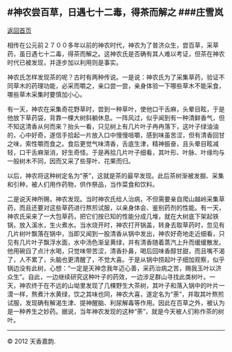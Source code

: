 #神农尝百草，日遇七十二毒，得茶而解之
###庄雪岚
---
[返回首页](index.html)

相传在公元前２７００多年以前的神农时代，神农为了普济众生，尝百草，采草药，虽日遇七十二毒，得茶而解之。这神农氏是否确有其人难以考证，但茶在神农时代已被发现，并逐步加以利用则是事实。

神农氏怎样发现茶的呢？古时有两种传说。一是说：神农氏为了采集草药，验证不同草木的药理功能，必采而嚼之，亲口尝一尝，亲身体验一下哪些草木不能采食，哪些草木采集时要慎加小心。

有一天，神农在采集奇花野草时，尝到一种草叶，使他口干舌麻，头晕目眩，于是他放下草药袋，背靠一棵大树斜躺休息。一阵风过，似乎闻到有一种清鲜香气，但不知这清香从何而来？抬头一看，只见树上有几片叶子冉冉落下，这叶子绿油油的，心中好奇，遂信手拾起一片放入口中慢慢咀嚼，感到味虽苦涩，但有清香回甘之味，索性嚼而食之。食后更觉气味清香，舌底生津，精神振奋，且头晕目眩减轻，口干舌麻渐消，好生奇怪。于是再拾几片叶子细看，其叶形、叶脉、叶缘均与一般树木不同，因而又采了些芽叶、花果而归。

以后，神农将这种树定名为“荼”，这就是茶的最早发现。此后茶树渐被发掘、采集和引种，被人们用作药物，供作祭品，当作菜食和饮料。

二是说天神所赐，神农发现。当时神农氏给人治病，不但需要亲自爬山越岭采集草药，而且还要对这些草药进行熬煎试服，以亲身体会、鉴别药剂的性能。有一天，神农氏采来了一大包草药，把它们按已知的性能分成几堆，就在大树底下架起铁锅，放入溪水，生火煮水。当水烧开时，神农打开锅盖，转身去取草药时，忽见有几片树叶飘落在锅中，当即又闻到一股清香从锅中发出，神农好奇地走近细看，只见有几片叶子飘浮水面，水中汤色渐呈黄绿，并有清香随着蒸汽上升而缓缓散发。他用碗舀了点汁水喝，只觉味带苦涩，清香扑鼻，喝后回味香醇甘甜，而且嘴不渴了，人不累了，头脑也更清醒了，不觉大喜。于是从锅中捞起叶子细加观察，似乎锅边没有此树，心想：“一定是天神念我年迈心善，采药治病之苦，赐我玉叶以济众生”。自此，一边继续研究这种叶子的药效，一边涉足群山寻找此类树叶。一天，神农终于在不远的山坳里发现了几棵野生大茶树，其叶子和落入锅中的叶片一漠一样，熬煮汁水黄绿，饮之其味也同，神农大喜，遂定名为“荼”，并取其叶熬煎试服，发现确有解渴生津、提神醒脑、利尿解毒等作用。因此在百草之外，被认为是一种养生之妙药。据说，当年神农发现的这种“荼”，就是今天被人们称作茶的树叶。

---
© 2012 天香嘉韵. 